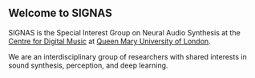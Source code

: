 ## Welcome to SIGNAS

SIGNAS is the Special Interest Group on Neural Audio Synthesis at the [Centre for Digital Music](http://c4dm.eecs.qmul.ac.uk/) at [Queen Mary University of London](https://www.qmul.ac.uk/).

We are an interdisciplinary group of researchers with shared interests in sound synthesis, perception, and deep learning.